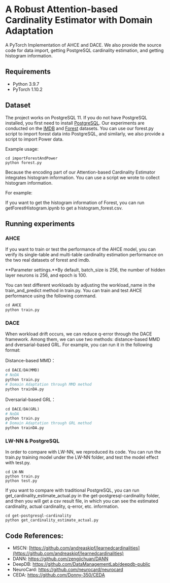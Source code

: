 # A Robust Attention-based Cardinality Estimator with Domain Adaptation

A PyTorch Implementation of AHCE and DACE. We also provide the source code for data import, getting PostgreSQL cardinality estimation, and getting histogram information.

## Requirements

- Python 3.9.7
- PyTorch 1.10.2

## Dataset

The project works on PostgreSQL 11. If you do not have PostgreSQL installed, you first need to install [PostgreSQL](https://www.postgresql.org/download/). Our experiments are conducted on the [IMDB](https://www.imdb.com/interfaces/) and [Forest](https://archive.ics.uci.edu/ml/datasets/Covertype) datasets. You can use our forest.py script to import forest data into PostgreSQL, and similarly, we also provide a script to import Power data. 

Example usage:

```shell
cd importForestAndPower
python forest.py
```

Because the encoding part of our Attention-based Cardinality Estimator integrates histogram information. You can use a script we wrote to collect histogram information.

For example:

If you want to get the histogram information of Forest, you can run getForestHistogram.ipynb to get a histogram_forest.csv.

## Running experiments

### AHCE

If you want to train or test the performance of the AHCE model, you can verify its single-table and multi-table cardinality estimation performance on the two real datasets of forest and imdb.

**Parameter settings.**By default, batch_size is 256, the number of hidden layer neurons is 256, and epoch is 100.

You can test different workloads by adjusting the workload_name in the train_and_predict method in train.py. You can train and test AHCE performance using the following command.

```python
cd AHCE
python train.py
```

### DACE

When workload drift occurs, we can reduce q-error through the DACE framework. Among them, we can use two methods: distance-based MMD and dversarial-based GRL. For example, you can run it in the following format:

Distance-based MMD：

```python
cd DACE/DA(MMD)
# NoDA
python train.py
# Domain Adaptation through MMD method
python trainDA.py
```

Dversarial-based GRL：

```python
cd DACE/DA(GRL)
# NoDA
python train.py
# Domain Adaptation through GRL method
python trainDA.py
```

### LW-NN & PostgreSQL

In order to compare with LW-NN, we reproduced its code. You can run the train.py training model under the LW-NN folder, and test the model effect with test.py.

```shell
cd LW-NN
python train.py
python test.py
```

If you want to compare with traditional PostgreSQL, you can run get_cardinality_estimate_actual.py in the get-postgresql-cardinality folder, and then you will get a csv result file, in which you can see the estimated cardinality, actual cardinality, q-error, etc. information.

```shell
cd get-postgresql-cardinality
python get_cardinality_estimate_actual.py
```

## Code References:

- MSCN: [https://github.com/andreaskipf/learnedcardinalities](https://github.com/andreaskipf/learnedcardinalities)
- DANN: https://github.com/zengjichuan/DANN
- DeepDB: https://github.com/DataManagementLab/deepdb-public
- NeuroCard: https://github.com/neurocard/neurocard
- CEDA: https://github.com/Donny-350/CEDA
